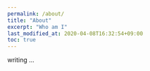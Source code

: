 ```yaml
---
permalink: /about/
title: "About"
excerpt: "Who am I"
last_modified_at: 2020-04-08T16:32:54+09:00
toc: true
---
```


writing ...
